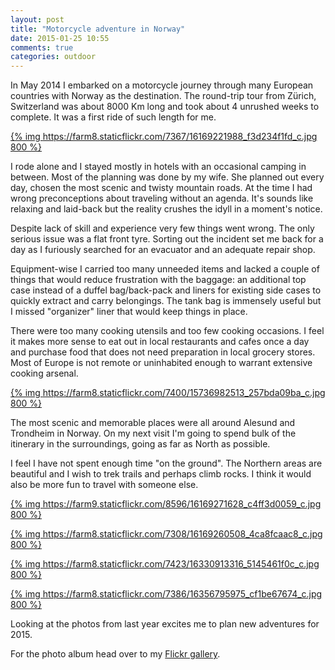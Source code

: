 ```yaml
---
layout: post
title: "Motorcycle adventure in Norway"
date: 2015-01-25 10:55
comments: true
categories: outdoor
---
```


In May 2014 I embarked on a motorcycle journey through many European countries with Norway as the destination. The round-trip tour from Zürich, Switzerland was about 8000 Km long and took about 4 unrushed weeks to complete. It was a first ride of such length for me.

[{% img https://farm8.staticflickr.com/7367/16169221988_f3d234f1fd_c.jpg 800 %}](https://www.flickr.com/photos/tentaclephotos/16169221988/)

I rode alone and I stayed mostly in hotels with an occasional camping in between. Most of the planning was done by my wife. She planned out every day, chosen the most scenic and twisty mountain roads. At the time I had wrong preconceptions about traveling without an agenda. It's sounds like relaxing and laid-back but the reality crushes the idyll  in a moment's notice.

Despite lack of skill and experience very few things went wrong. The only serious issue was a flat front tyre. Sorting out the incident set me back for a day as I furiously searched for an evacuator and an adequate repair shop.

Equipment-wise I carried too many unneeded items and lacked a couple of things that would reduce frustration with the baggage: an additional top case instead of a duffel bag/back-pack and liners for existing side cases to quickly extract and carry belongings. The tank bag is immensely useful but I missed "organizer" liner that would keep things in place.

There were too many cooking utensils and too few cooking occasions. I feel it makes more sense to eat out in local restaurants and cafes once a day and purchase food that does not need preparation in local grocery stores. Most of Europe is not remote or uninhabited enough to warrant extensive cooking arsenal.

[{% img https://farm8.staticflickr.com/7400/15736982513_257bda09ba_c.jpg 800 %}](https://www.flickr.com/photos/tentaclephotos/15736982513/)

The most scenic and memorable places were all around Alesund and Trondheim in Norway. On my next visit I'm going to spend bulk of the itinerary in the surroundings, going as far as North as possible.

I feel I have not spent enough time "on the ground". The Northern areas are beautiful and I wish to trek trails and perhaps climb rocks. I think it would also be more fun to travel with someone else.

[{% img https://farm9.staticflickr.com/8596/16169271628_c4ff3d0059_c.jpg 800 %}](https://www.flickr.com/photos/tentaclephotos/16169271628/)

[{% img https://farm8.staticflickr.com/7308/16169260508_4ca8fcaac8_c.jpg 800 %}](https://www.flickr.com/photos/tentaclephotos/16169260508/)

[{% img https://farm8.staticflickr.com/7423/16330913316_5145461f0c_c.jpg 800 %}](https://www.flickr.com/photos/tentaclephotos/16330913316/)

[{% img https://farm8.staticflickr.com/7386/16356795975_cf1be67674_c.jpg 800 %}](https://www.flickr.com/photos/tentaclephotos/16356795975/)

Looking at the photos from last year excites me to plan new adventures for 2015.

For the photo album head over to my [Flickr gallery](https://www.flickr.com/photos/tentaclephotos/sets/72157650040987499/).
